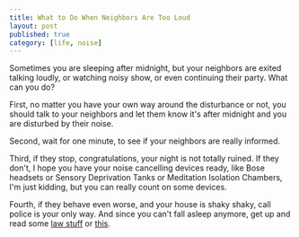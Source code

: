 ```yaml
---
title: What to Do When Neighbors Are Too Loud
layout: post
published: true
category: [life, noise]
---
```


Sometimes you are sleeping after midnight, but your neighbors are exited talking loudly, or watching noisy show, or even continuing their party. What can you do?

<!--more-->

First, no matter you have your own way around the disturbance or not, you should talk to your neighbors and let them know it's after midnight and you are disturbed by their noise.

Second, wait for one minute, to see if your neighbors are really informed. 

Third, if they stop, congratulations, your night is not totally ruined. If they don't, I hope you have your noise cancelling devices ready, like Bose headsets or Sensory Deprivation Tanks or Meditation Isolation Chambers, I'm just kidding, but you can really count on some devices.

Fourth, if they behave even worse, and your house is shaky shaky, call police is your only way. And since you can't fall asleep anymore, get up and read some [law stuff](http://www.codepublishing.com/CA/AlisoViejo/html/AlisoViejo08/AlisoViejo0810.html) or [this](http://articles.latimes.com/1991-09-15/realestate/re-3189_1_loud-noises).
